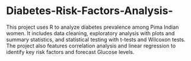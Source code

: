 # Diabetes-Risk-Factors-Analysis-
This project uses R to analyze diabetes prevalence among Pima Indian women. It includes data cleaning, exploratory analysis with plots and summary statistics, and statistical testing with t-tests and Wilcoxon tests. The project also features correlation analysis and linear regression to identify key risk factors and forecast Glucose levels. 
